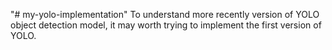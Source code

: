 "# my-yolo-implementation" 
To understand more recently version of YOLO object detection model, it may worth trying to implement the first version of YOLO.
